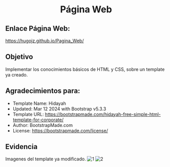 <h1 align="center"> Página Web </h1>

## Enlace Página Web:
https://hugojz.github.io/Pagina_Web/

## Objetivo
Implementar los conocimientos básicos de HTML y CSS, sobre un template ya creado.

## Agradecimientos para:

  * Template Name: Hidayah
  * Updated: Mar 12 2024 with Bootstrap v5.3.3
  * Template URL: https://bootstrapmade.com/hidayah-free-simple-html-template-for-corporate/
  * Author: BootstrapMade.com
  * License: https://bootstrapmade.com/license/



  ## Evidencia
  Imagenes del template ya modificado.
  ![1](https://github.com/HugoJz/My_First_Page/assets/84484618/74a34459-c67f-4b6a-914f-8a4cc47b021d)
  ![2](https://github.com/HugoJz/My_First_Page/assets/84484618/d6d7f23a-6979-4bdf-a312-3e80ff9e302e)

  
